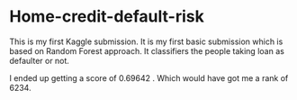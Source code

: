 # Home-credit-default-risk
This is my first Kaggle submission.
It is my first basic submission which is based on Random Forest approach. It classifiers the people taking loan as defaulter or not.

I ended up getting a score of 0.69642 .
Which would have got me a rank of 6234.
